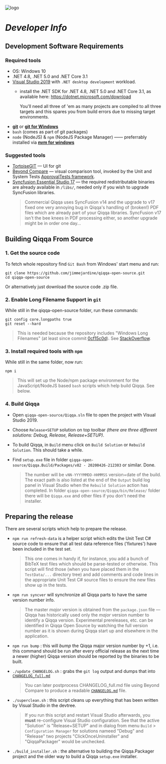 
![logo](../../blob/master/icons/Application/Qiqqa.png) 
# *Developer Info*

## Development Software Requirements

### Required tools

- OS: Windows 10
- .NET 4.8, .NET 5.0 and .NET Core 3.1
- [Visual Studio 2019](https://visualstudio.microsoft.com/downloads/) with `.NET desktop development` workload.
  + install the .NET SDK for .NET 4.8, .NET 5.0 and .NET Core 3.1, as available here: https://dotnet.microsoft.com/download
    
    You'll need all three of 'em as many projects are compiled to all three targets and this spares you from build errors due to missing target environments.
- [**git**](https://git-scm.com/downloads) or [**git for Windows**](https://gitforwindows.org/)
- `bash` (comes as part of git packages)
- `node` (NodeJS) & `npm` (NodeJS Package Manager) —— preferrably installed via [**nvm for windows**](https://github.com/coreybutler/nvm-windows)


### Suggested tools

- [TortoiseGIT](https://tortoisegit.org/) — UI for git
- [Beyond Compare](https://scootersoftware.com/) — visual comparison tool, invoked by the Unit and System Tests [ApprovalTests framework](https://github.com/approvals/ApprovalTests.Net).
- [Syncfusion Essential Studio 17](https://www.syncfusion.com/wpf-ui-controls) — the required redistributable binaries are already available in `/libs/`, needed only if you wish to upgrade SyncFusion libraries.
    > Commercial Qiqqa uses SyncFusion v14 and the upgrade to v17 fixed one very annoying bug in Qiqqa's handling of (broken!) PDF files which are already part of your Qiqqa libraries. SyncFusion v17 isn't the bee knees in PDF processing either, so another upgrade might be in order one day...



## Building Qiqqa From Source

### 1. Get the source code

To fetch whole repository find `Git Bash` from Windows' start menu  and run:

    git clone https://github.com/jimmejardine/qiqqa-open-source.git
    cd qiqqa-open-source

Or alternatively just download the source code .zip file.


### 2. Enable Long Filename Support in `git`

While still in the qiqqa-open-source folder, run these commands:

    git config core.longpaths true
    git reset --hard

> This is needed because the repository includes "Windows Long Filenames" (at least since commit [0cf15c0d](https://github.com/GerHobbelt/qiqqa-open-source/commit/0cf15c0d4d9377e80ddafd3063cbef038701bb3e)). See [StackOverflow](https://stackoverflow.com/questions/22575662/filename-too-long-in-git-for-windows).

### 3. Install required tools with `npm`

While still in the same folder, now run:

    npm i

> This will set up the Node/npm package environment for the JavaScript/NodeJS based `bash` scripts which help build Qiqqa. See below.


### 4. Build Qiqqa

- Open `qiqqa-open-source/Qiqqa.sln` file to open the project with Visual Studio 2019.

- Choose `Release+SETUP` solution on top toolbar *(there are three different solutions: Debug, Release, Release+SETUP).*

- To build Qiqqa, in `Build` menu click on `Build Solution` or `Rebuild Solution`. This should take a while.

- Find `setup.exe` file in folder `qiqqa-open-source/Qiqqa.Build/Packages/v82 - 20200426-212303` or similar. Done.

	> The number will be `vNN-YYYYMMDD-HHMMSS` version+date of the build. 
The exact path is also listed at the end of the `Output` build log panel in Visual Studio when the `Rebuild Solution` action has completed.
	> In folder `qiqqa-open-source/Qiqqa/bin/Release/` folder there will be `Qiqqa.exe` and other files if you don't need the installer.


## Preparing the release

There are several scripts which help to prepare the release.

- `npm run refresh-data` is a helper script which edits the Unit Test C# source code to ensure that all test data reference files ('fixtures') have been included in the test set.

  > This one comes in handy if, for instance, you add a bunch of BibTeX test files which should be parse-tested or otherwise.
  This script will find those (when you have placed them in the `TestData/...` directory tree) and add comments and code lines in the appropriate Unit Test C# source files to ensure the new files show up in the tests.

- `npm run syncver` will synchronize all Qiqqa parts to have the same version number info.
 
  > The master *major* version is obtained from the `package.json` file — Qiqqa has historically used only the *major* version number to identify a Qiqqa version. Experimental prereleases, etc. can be identified in Qiqqa Open Source by watching the full version number as it is shown during Qiqqa start up and elsewhere in the application.

- `npm run bump` : this will *bump* the Qiqqa major version number by +1, i.e. this command should be run after every official release as the next time a newer (higher) Qiqqa version should be reported by the binaries to be built.

- `./update_CHANGELOG.sh` : grabs the `git log` output and dumps that into [`CHANGELOG_full.md`](./CHANGELOG_full.md)
  > You can later postprocess CHANGELOG_full.md file using Beyond Compare to produce a readable [`CHANGELOG.md`](./CHANGELOG.md) file.

- `./superclean.sh` : this script cleans up everything that has been written by Visual Studio in the devtree.  

  > If you run this script and restart Visual Studio afterwards, you **must** re-configure Visual Studio configuration. See that the active "Solution" is "Release+SETUP" and in dialog from menu `Build` > `Configuration Manager` for solutions nameed "Debug" and "Release" two projects "ClickOnceUninstaller" and "QiqqaPackager" would be unchecked.

- `./build_installer.sh` : the alternative to building the Qiqqa.Packager project and the older way to build a Qiqqa `setup.exe` installer.
